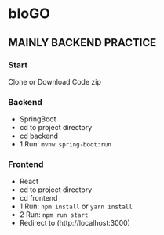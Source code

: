 # bloGO

## MAINLY BACKEND PRACTICE

### Start
Clone or Download Code zip

### Backend 
- SpringBoot
- cd to project directory
- cd backend
- 1 Run: `mvnw spring-boot:run`

### Frontend
- React 
- cd to project directory
- cd frontend
- 1 Run: `npm install` or `yarn install`
- 2 Run: `npm run start` 
- Redirect  to (http://localhost:3000)


